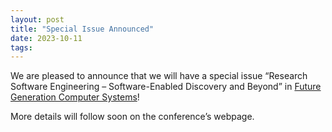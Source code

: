 ```yaml
---
layout: post
title: "Special Issue Announced"
date: 2023-10-11
tags:
---
```


We are pleased to announce that we will have a special issue 
“Research Software Engineering – Software-Enabled Discovery and Beyond” in
[Future Generation Computer Systems](https://www.sciencedirect.com/journal/future-generation-computer-systems)!

More details will follow soon on the conference’s webpage.
